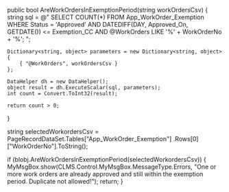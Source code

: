 public bool AreWorkOrdersInExemptionPeriod(string workOrdersCsv)
{
    string sql = @"
        SELECT COUNT(*) 
        FROM App_WorkOrder_Exemption
        WHERE Status = 'Approved'
          AND DATEDIFF(DAY, Approved_On, GETDATE()) <= Exemption_CC
          AND @WorkOrders LIKE '%' + WorkOrderNo + '%';
    ";

    Dictionary<string, object> parameters = new Dictionary<string, object>
    {
        { "@WorkOrders", workOrdersCsv }
    };

    DataHelper dh = new DataHelper();
    object result = dh.ExecuteScalar(sql, parameters);
    int count = Convert.ToInt32(result);

    return count > 0;
}



string selectedWorkordersCsv = PageRecordDataSet.Tables["App_WorkOrder_Exemption"]
                                 .Rows[0]["WorkOrderNo"].ToString();

if (blobj.AreWorkOrdersInExemptionPeriod(selectedWorkordersCsv))
{
    MyMsgBox.show(CLMS.Control.MyMsgBox.MessageType.Errors,
        "One or more work orders are already approved and still within the exemption period. Duplicate not allowed!");
    return;
}
